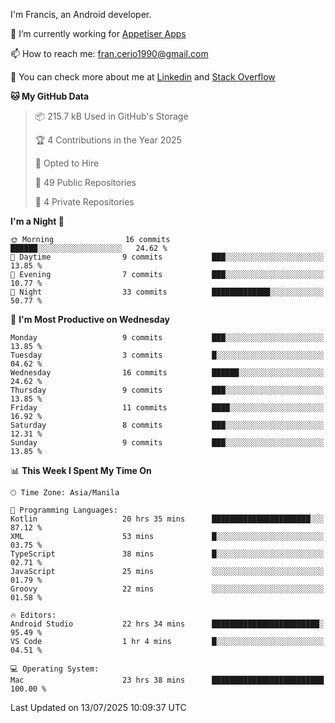 
I'm Francis, an Android developer.

🔭 I’m currently working for [Appetiser Apps](http://appetiser.com.au)

📫 How to reach me: fran.cerio1990@gmail.com

👀 You can check more about me at [Linkedin](https://www.linkedin.com/in/francerio/) and [Stack Overflow](https://stackoverflow.com/users/1614267/fran-ceriu)



<!--START_SECTION:waka-->
**🐱 My GitHub Data** 

> 📦 215.7 kB Used in GitHub's Storage 
 > 
> 🏆 4 Contributions in the Year 2025
 > 
> 💼 Opted to Hire
 > 
> 📜 49 Public Repositories 
 > 
> 🔑 4 Private Repositories 
 > 
**I'm a Night 🦉** 

```text
🌞 Morning                16 commits          ██████░░░░░░░░░░░░░░░░░░░   24.62 % 
🌆 Daytime                9 commits           ███░░░░░░░░░░░░░░░░░░░░░░   13.85 % 
🌃 Evening                7 commits           ███░░░░░░░░░░░░░░░░░░░░░░   10.77 % 
🌙 Night                  33 commits          █████████████░░░░░░░░░░░░   50.77 % 
```
📅 **I'm Most Productive on Wednesday** 

```text
Monday                   9 commits           ███░░░░░░░░░░░░░░░░░░░░░░   13.85 % 
Tuesday                  3 commits           █░░░░░░░░░░░░░░░░░░░░░░░░   04.62 % 
Wednesday                16 commits          ██████░░░░░░░░░░░░░░░░░░░   24.62 % 
Thursday                 9 commits           ███░░░░░░░░░░░░░░░░░░░░░░   13.85 % 
Friday                   11 commits          ████░░░░░░░░░░░░░░░░░░░░░   16.92 % 
Saturday                 8 commits           ███░░░░░░░░░░░░░░░░░░░░░░   12.31 % 
Sunday                   9 commits           ███░░░░░░░░░░░░░░░░░░░░░░   13.85 % 
```


📊 **This Week I Spent My Time On** 

```text
🕑︎ Time Zone: Asia/Manila

💬 Programming Languages: 
Kotlin                   20 hrs 35 mins      ██████████████████████░░░   87.12 % 
XML                      53 mins             █░░░░░░░░░░░░░░░░░░░░░░░░   03.75 % 
TypeScript               38 mins             █░░░░░░░░░░░░░░░░░░░░░░░░   02.71 % 
JavaScript               25 mins             ░░░░░░░░░░░░░░░░░░░░░░░░░   01.79 % 
Groovy                   22 mins             ░░░░░░░░░░░░░░░░░░░░░░░░░   01.58 % 

🔥 Editors: 
Android Studio           22 hrs 34 mins      ████████████████████████░   95.49 % 
VS Code                  1 hr 4 mins         █░░░░░░░░░░░░░░░░░░░░░░░░   04.51 % 

💻 Operating System: 
Mac                      23 hrs 38 mins      █████████████████████████   100.00 % 
```


 Last Updated on 13/07/2025 10:09:37 UTC
<!--END_SECTION:waka-->
